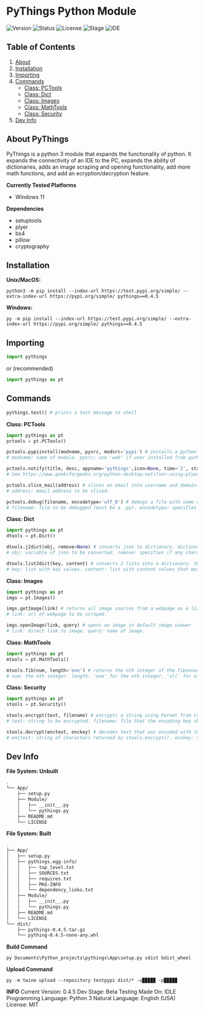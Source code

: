 # PyThings Python Module

![Version](https://img.shields.io/badge/Version-0.4.5-green?style=for-the-badge)
![Status](https://img.shields.io/badge/Status-In%20Dev-green?style=for-the-badge)
![License](https://img.shields.io/badge/License-MIT-blue?style=for-the-badge)
![Stage](https://img.shields.io/badge/Stage-Beta%20Testing-orange?style=for-the-badge)
![IDE](https://img.shields.io/badge/-Python%20IDLE-%33776AB?style=for-the-badge&logo=python&logoColor=white)

## Table of Contents
1. [About](#about)
2. [Installation](#installation)
3. [Importing](#importing)
4. [Commands](#commands)
   - [Class: PCTools](#pctools)
   - [Class: Dict](#dict)
   - [Class: Images](#imgs)
   - [Class: MathTools](#mtools)
   - [Class: Security](#secure)
5. [Dev Info](#dev)
<a name='about'></a> 
## About PyThings
PyThings is a python 3 module that expands the functionality of python. It expands the connectivity of an IDE to the PC, expands the ability of dictionaries, adds an image scraping and opening functionality, add more math functions, and add an ecryption/decryption feature.

**Currently Tested Platforms**
- Windows 11

**Dependencies**
- setuptools
- plyer
- bs4
- pillow
- cryptography

<a name='installation'></a>
## Installation
**Unix/MacOS:**
```Shell
python3 -m pip install --index-url https://test.pypi.org/simple/ --extra-index-url https://pypi.org/simple/ pythings==0.4.5
```
**Windows:**
```Shell
py -m pip install --index-url https://test.pypi.org/simple/ --extra-index-url https://pypi.org/simple/ pythings==0.4.5
```

<a name='importing'></a>
## Importing
```python
import pythings
```
or (recommended)
```python
import pythings as pt
```
<a name='commands'></a>
## Commands
```python
pythings.test() # prints a test message to shell
```
<a name='pctools'></a>
**Class: PCTools**
```python
import pythings as pt
pctools = pt.PCTools()

pctools.pypiinstall(modname, pysrc, modsrc='pypi') # installs a python module on the users end, without importing.
# modname: name of module. pysrc: use 'web' if user installed from python.org, or 'app' if user downloaded from store. modsrc: 'pypi' for download from pypi, and 'testpypi' for download from testpypi.

pctools.notify(title, desc, appname='pythings',icon=None, time='2', status=None, toast=False) # popup desc notification. 
# See https://www.geeksforgeeks.org/python-desktop-notifier-using-plyer-module/ for documentation.

pctools.slice_mail(address) # slices an email into username and domain. Outputs a dict formatted like {'username":'pythings', 'domain':'example.com'}.
# address: email address to be sliced.

pctools.debug(filename, encodetype='utf_8') # debugs a file with same errors as the regular shell. Basically for debugging a file on the users device.
# filename: file to be debugged (must be a .py). encodetype: specifies encoding of the file (defaults to UTF 8)
```
<a name='dict'></a>
**Class: Dict**
```python
import pythings as pt
dtools = pt.Dict()

dtools.j2dict(obj, remove=None) # converts json to dictionary. dictionary is named the same as variable json is stored in.
# obj: variable of json to be converted. remove: specifies if any characters should be replaced in dict.

dtools.list2dict(key, content) # converts 2 lists into a dictionary. Shortens code.
# key: list with key values. content: list with content values that match key values.
```
<a name='imgs'></a>
**Class: Images**
```python
import pythings as pt
imgs = pt.Images()

imgs.getImage(link) # returns all image sources from a webpage as a list
# link: url of webpage to be scraped.

imgs.openImage(link, query) # opens an image in default image viewer
# link: direct link to image. query: name of image.
```
<a name='mtools'></a>
**Class: MathTools**
```python
import pythings as pt
mtools = pt.MathTools()

mtools.fib(num, length='one') # returns the nth integer of the fibonnaci sequence.
# num: the nth integer. length: 'one' for the nth integer, 'all' for all fibonnaci numbers up to the nth value.
```
<a name='secure'></a>
**Class: Security**
```python
import pythings as pt
stools = pt.Security()

stools.encrypt(text, filename) # encrypts a string using Fernet from cryptography.fernet. Returns encoded string and saves key to file.
# text: string to be encrypted. filename: file that the encoding key should be saved to (must be a .txt).

stools.decrypt(enctext, enckey) # decodes text that was encoded with the above method. Returns decoded string.
# enctext: string of characters returned by stools.encrypt(). enckey: the key saved to filename by stools.encrypt.
```
<a name='dev'></a>
## Dev Info
**File System: Unbuilt**
```Bash
.
└── App/
    ├── setup.py
    ├── Module/
    │   ├── __init__.py
    │   └── pythings.py
    ├── README.md
    └── LICENSE 
```
**File System: Built**
```Bash
.
├── App/
│   ├── setup.py
│   ├── pythings.egg-info/
│   │   ├── top_level.txt
│   │   ├── SOURCES.txt
│   │   ├── requires.txt
│   │   ├── PKG-INFO
│   │   └── dependency_links.txt
│   ├── Module/
│   │   ├── __init__.py
│   │   └── pythings.py
│   ├── README.md
│   └── LICENSE
└── dist/
    ├── pythings-0.4.5.tar.gz
    └── pything-0.4.5-none-any.whl
```
**Build Command**
```Shell
py Documents\Python_projects\pythings\App\setup.py sdist bdist_wheel
```
**Upload Command**
```Shell
py -m twine upload --repository testpypi dist/* -u▉▉▉▉▉ -p▉▉▉▉▉
```
**INFO**
Current Version: 0.4.5
Dev Stage: Beta Testing
Made On: IDLE
Programming Language: Python 3
Natural Language: English (USA)
License: MIT
